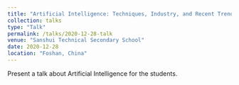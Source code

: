 ```yaml
---
title: "Artificial Intelligence: Techniques, Industry, and Recent Trends"
collection: talks
type: "Talk"
permalink: /talks/2020-12-28-talk
venue: "Sanshui Technical Secondary School"
date: 2020-12-28
location: "Foshan, China"
---
```


Present a talk about Artificial Intelligence for the students.
